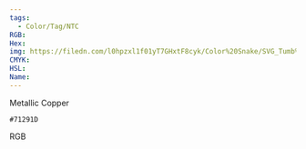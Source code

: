 ```yaml
---
tags:
  - Color/Tag/NTC
RGB:
Hex:
img: https://filedn.com/l0hpzxl1f01yT7GHxtF8cyk/Color%20Snake/SVG_Tumb%20Mass%20No%20Name/71291D.svg
CMYK:
HSL:
Name:
---
```

Metallic Copper
```palette
#71291D
```
RGB
